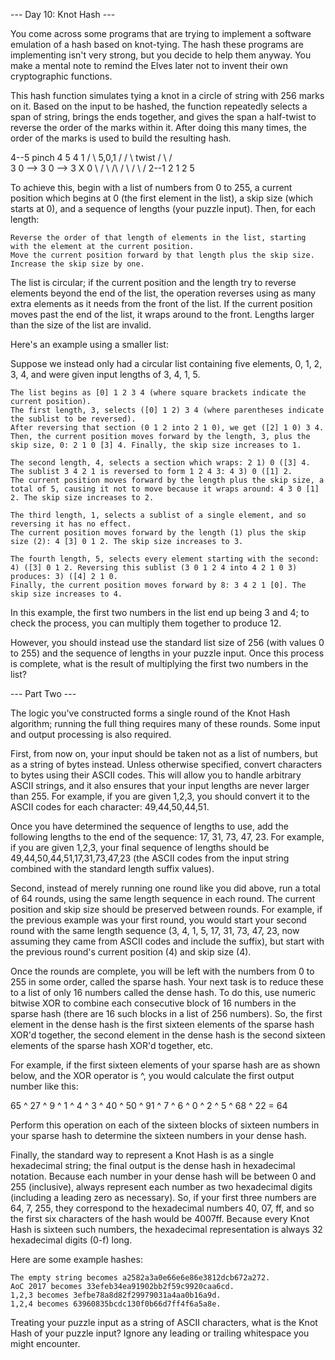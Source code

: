 --- Day 10: Knot Hash ---

You come across some programs that are trying to implement a software emulation
of a hash based on knot-tying. The hash these programs are implementing isn't
very strong, but you decide to help them anyway. You make a mental note to
remind the Elves later not to invent their own cryptographic functions.

This hash function simulates tying a knot in a circle of string with 256 marks
on it. Based on the input to be hashed, the function repeatedly selects a span
of string, brings the ends together, and gives the span a half-twist to reverse
the order of the marks within it. After doing this many times, the order of the
marks is used to build the resulting hash.

  4--5   pinch   4  5           4   1
 /    \  5,0,1  / \/ \  twist  / \ / \
3      0  -->  3      0  -->  3   X   0
 \    /         \ /\ /         \ / \ /
  2--1           2  1           2   5

To achieve this, begin with a list of numbers from 0 to 255, a current position
which begins at 0 (the first element in the list), a skip size (which starts at
0), and a sequence of lengths (your puzzle input). Then, for each length:

    Reverse the order of that length of elements in the list, starting with the element at the current position.
    Move the current position forward by that length plus the skip size.
    Increase the skip size by one.

The list is circular; if the current position and the length try to reverse
elements beyond the end of the list, the operation reverses using as many extra
elements as it needs from the front of the list. If the current position moves
past the end of the list, it wraps around to the front. Lengths larger than the
size of the list are invalid.

Here's an example using a smaller list:

Suppose we instead only had a circular list containing five elements, 0, 1, 2,
3, 4, and were given input lengths of 3, 4, 1, 5.

    The list begins as [0] 1 2 3 4 (where square brackets indicate the current position).
    The first length, 3, selects ([0] 1 2) 3 4 (where parentheses indicate the sublist to be reversed).
    After reversing that section (0 1 2 into 2 1 0), we get ([2] 1 0) 3 4.
    Then, the current position moves forward by the length, 3, plus the skip size, 0: 2 1 0 [3] 4. Finally, the skip size increases to 1.

    The second length, 4, selects a section which wraps: 2 1) 0 ([3] 4.
    The sublist 3 4 2 1 is reversed to form 1 2 4 3: 4 3) 0 ([1] 2.
    The current position moves forward by the length plus the skip size, a total of 5, causing it not to move because it wraps around: 4 3 0 [1] 2. The skip size increases to 2.

    The third length, 1, selects a sublist of a single element, and so reversing it has no effect.
    The current position moves forward by the length (1) plus the skip size (2): 4 [3] 0 1 2. The skip size increases to 3.

    The fourth length, 5, selects every element starting with the second: 4) ([3] 0 1 2. Reversing this sublist (3 0 1 2 4 into 4 2 1 0 3) produces: 3) ([4] 2 1 0.
    Finally, the current position moves forward by 8: 3 4 2 1 [0]. The skip size increases to 4.

In this example, the first two numbers in the list end up being 3 and 4; to
check the process, you can multiply them together to produce 12.

However, you should instead use the standard list size of 256 (with values 0 to
255) and the sequence of lengths in your puzzle input. Once this process is
complete, what is the result of multiplying the first two numbers in the list?

--- Part Two ---

The logic you've constructed forms a single round of the Knot Hash algorithm;
running the full thing requires many of these rounds. Some input and output
processing is also required.

First, from now on, your input should be taken not as a list of numbers, but as
a string of bytes instead. Unless otherwise specified, convert characters to
bytes using their ASCII codes. This will allow you to handle arbitrary ASCII
strings, and it also ensures that your input lengths are never larger than 255.
For example, if you are given 1,2,3, you should convert it to the ASCII codes
for each character: 49,44,50,44,51.

Once you have determined the sequence of lengths to use, add the following
lengths to the end of the sequence: 17, 31, 73, 47, 23. For example, if you are
given 1,2,3, your final sequence of lengths should be
49,44,50,44,51,17,31,73,47,23 (the ASCII codes from the input string combined
with the standard length suffix values).

Second, instead of merely running one round like you did above, run a total of
64 rounds, using the same length sequence in each round. The current position
and skip size should be preserved between rounds. For example, if the previous
example was your first round, you would start your second round with the same
length sequence (3, 4, 1, 5, 17, 31, 73, 47, 23, now assuming they came from
ASCII codes and include the suffix), but start with the previous round's
current position (4) and skip size (4).

Once the rounds are complete, you will be left with the numbers from 0 to 255
in some order, called the sparse hash. Your next task is to reduce these to a
list of only 16 numbers called the dense hash. To do this, use numeric bitwise
XOR to combine each consecutive block of 16 numbers in the sparse hash (there
are 16 such blocks in a list of 256 numbers). So, the first element in the
dense hash is the first sixteen elements of the sparse hash XOR'd together, the
second element in the dense hash is the second sixteen elements of the sparse
hash XOR'd together, etc.

For example, if the first sixteen elements of your sparse hash are as shown
below, and the XOR operator is ^, you would calculate the first output number
like this:

65 ^ 27 ^ 9 ^ 1 ^ 4 ^ 3 ^ 40 ^ 50 ^ 91 ^ 7 ^ 6 ^ 0 ^ 2 ^ 5 ^ 68 ^ 22 = 64

Perform this operation on each of the sixteen blocks of sixteen numbers in your
sparse hash to determine the sixteen numbers in your dense hash.

Finally, the standard way to represent a Knot Hash is as a single hexadecimal
string; the final output is the dense hash in hexadecimal notation. Because
each number in your dense hash will be between 0 and 255 (inclusive), always
represent each number as two hexadecimal digits (including a leading zero as
necessary). So, if your first three numbers are 64, 7, 255, they correspond to
the hexadecimal numbers 40, 07, ff, and so the first six characters of the hash
would be 4007ff. Because every Knot Hash is sixteen such numbers, the
hexadecimal representation is always 32 hexadecimal digits (0-f) long.

Here are some example hashes:

    The empty string becomes a2582a3a0e66e6e86e3812dcb672a272.
    AoC 2017 becomes 33efeb34ea91902bb2f59c9920caa6cd.
    1,2,3 becomes 3efbe78a8d82f29979031a4aa0b16a9d.
    1,2,4 becomes 63960835bcdc130f0b66d7ff4f6a5a8e.

Treating your puzzle input as a string of ASCII characters, what is the Knot
Hash of your puzzle input? Ignore any leading or trailing whitespace you might
encounter.

